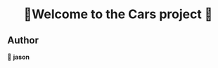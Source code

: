 <h1 align=center>👋Welcome to the Cars project 👋</h1>
<p align=center>


## Author

👤 **jason**

##

</p>
